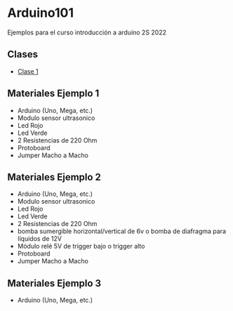 # Arduino101
Ejemplos para el curso introducción a arduino 2S 2022

## Clases
- [ Clase 1 ](https://github.com/racarlosdavid/Arduino101/tree/Clase_1)

## Materiales Ejemplo 1 
- Arduino (Uno, Mega, etc.)
- Modulo sensor ultrasonico
- Led Rojo
- Led Verde
- 2 Resistencias de 220 Ohm
- Protoboard
- Jumper Macho a Macho

## Materiales Ejemplo 2
- Arduino (Uno, Mega, etc.)
- Modulo sensor ultrasonico
- Led Rojo
- Led Verde
- 2 Resistencias de 220 Ohm
- bomba sumergible horizontal/vertical de 6v o bomba de diafragma para líquidos de 12V 
- Módulo relé 5V de trigger bajo o trigger alto
- Protoboard
- Jumper Macho a Macho

## Materiales Ejemplo 3 
- Arduino (Uno, Mega, etc.)